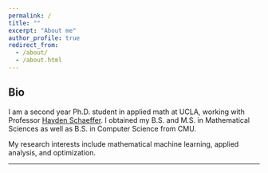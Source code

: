 ```yaml
---
permalink: /
title: ""
excerpt: "About me"
author_profile: true
redirect_from: 
  - /about/
  - /about.html
---
```


## Bio

I am a second year Ph.D. student in applied math at UCLA, working with Professor [Hayden Schaeffer](http://www.math.ucla.edu/~hayden). I obtained my B.S. and M.S. in Mathematical Sciences as well as B.S. in Computer Science from CMU.  

My research interests include mathematical machine learning, applied analysis, and optimization.

---
